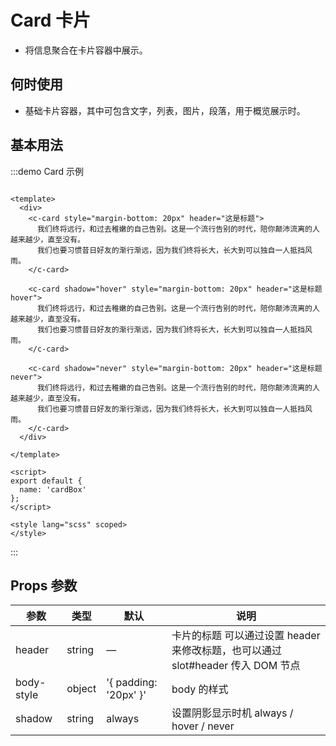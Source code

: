 # Card 卡片

+ 将信息聚合在卡片容器中展示。

## 何时使用

+ 基础卡片容器，其中可包含文字，列表，图片，段落，用于概览展示时。

## 基本用法

:::demo Card 示例

```vue

<template>
  <div>
    <c-card style="margin-bottom: 20px" header="这是标题">
      我们终将远行，和过去稚嫩的自己告别。这是一个流行告别的时代，陪你颠沛流离的人越来越少，直至没有。
      我们也要习惯昔日好友的渐行渐远，因为我们终将长大，长大到可以独自一人抵挡风雨。
    </c-card>

    <c-card shadow="hover" style="margin-bottom: 20px" header="这是标题 hover">
      我们终将远行，和过去稚嫩的自己告别。这是一个流行告别的时代，陪你颠沛流离的人越来越少，直至没有。
      我们也要习惯昔日好友的渐行渐远，因为我们终将长大，长大到可以独自一人抵挡风雨。
    </c-card>

    <c-card shadow="never" style="margin-bottom: 20px" header="这是标题 never">
      我们终将远行，和过去稚嫩的自己告别。这是一个流行告别的时代，陪你颠沛流离的人越来越少，直至没有。
      我们也要习惯昔日好友的渐行渐远，因为我们终将长大，长大到可以独自一人抵挡风雨。
    </c-card>
  </div>

</template>

<script>
export default {
  name: 'cardBox'
};
</script>

<style lang="scss" scoped>
</style>
```

:::

## Props 参数

| 参数 | 类型 | 默认 | 说明 |
| ---- | ---- | ---- | ---- |
| header | string |  —    | 卡片的标题 可以通过设置 header 来修改标题，也可以通过 slot#header 传入 DOM 节点 |
| body-style |object| '{ padding: '20px' }'| body 的样式  |
| shadow | string | always | 设置阴影显示时机 always / hover / never  |
